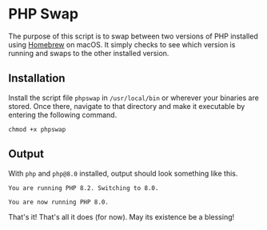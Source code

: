 # PHP Swap

The purpose of this script is to swap between two versions of PHP installed using [Homebrew](https://brew.sh) on macOS. It simply checks to see which version is running and swaps to the other installed version.

## Installation

Install the script file `phpswap` in `/usr/local/bin` or wherever your binaries are stored. Once there, navigate to that directory and make it executable by entering the following command.

```
chmod +x phpswap
```

## Output

With `php` and `php@8.0` installed, output should look something like this.

```
You are running PHP 8.2. Switching to 8.0.

You are now running PHP 8.0.
```

That's it! That's all it does (for now). May its existence be a blessing!